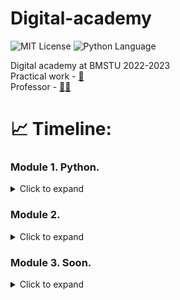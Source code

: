 # Digital-academy
<img src="https://img.shields.io/github/license/DimaPermyakov/IU5?color=brightgreen" alt="MIT License"> <img src="https://img.shields.io/badge/language-Python-blue.svg" alt="Python Language">

Digital academy at BMSTU 2022-2023<br>
Practical work - [👀](https://contest.yandex.ru/contest/40433/enter)<br>
Professor - [🧑‍💻](https://github.com/romvano/dc-web-developer-2022)

# 📈 Timeline:
### Module 1. Python.
<details>
  <summary> Click to expand </summary>
  
1. [Week-01](https://github.com/IU5-IT/Digital-academy/tree/main/Python/01-week-01-DimaPermyakov)
2. [Week-02](https://github.com/IU5-IT/Digital-academy/tree/main/Python/01-week-02-DimaPermyakov)
3. [Week-03](https://github.com/IU5-IT/Digital-academy/tree/main/Python/01-week-03-DimaPermyakov)
4. [Week-04](https://github.com/IU5-IT/Digital-academy/tree/main/Python/01-week-04-DimaPermyakov)
5. [Week-05](https://github.com/IU5-IT/Digital-academy/tree/main/Python/01-week-05-DimaPermyakov)
6. [Week-06](https://github.com/IU5-IT/Digital-academy/tree/main/Python/01-week-06-DimaPermyakov)
7. [Week-07](https://github.com/IU5-IT/Digital-academy/tree/main/Python/01-week-07-DimaPermyakov)
</details>

### Module 2.
<details>
  <summary> Click to expand </summary>
  
1. [Linux commands]()
2. [Git commands]()
</details>

### Module 3. Soon.
<details>
  <summary> Click to expand </summary>

1. [Week-01](https://github.com/IU5-IT/Digital-academy/tree/main/SQL/week-1)
</details>
